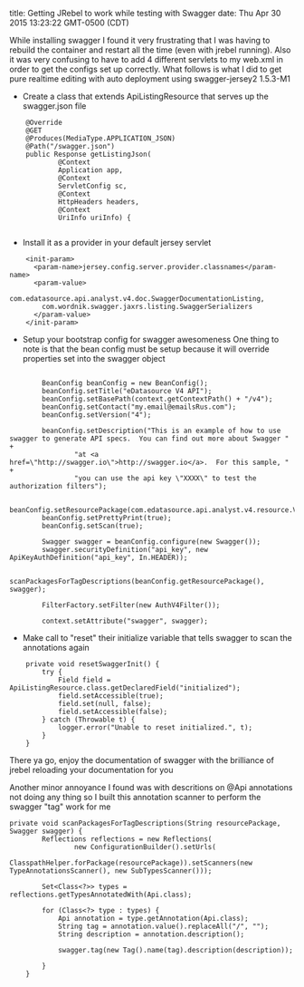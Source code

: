 title: Getting JRebel to work while testing with Swagger
date: Thu Apr 30 2015 13:23:22 GMT-0500 (CDT)

While installing swagger I found it very frustrating that I was having to rebuild the container and restart all the time (even with jrebel running).  Also it was very confusing to have to add 4 different servlets to my web.xml in order to get the configs set up correctly.  What follows is what I did to get pure realtime editing with auto deployment using swagger-jersey2 1.5.3-M1

* Create a class that extends ApiListingResource that serves up the swagger.json file
```
	@Override
	@GET
	@Produces(MediaType.APPLICATION_JSON)
	@Path("/swagger.json")
	public Response getListingJson(
			@Context
			Application app,
			@Context
			ServletConfig sc,
			@Context
			HttpHeaders headers,
			@Context
			UriInfo uriInfo) {
			
```
* Install it as a provider in your default jersey servlet
```
    <init-param>
      <param-name>jersey.config.server.provider.classnames</param-name>
      <param-value>
        com.edatasource.api.analyst.v4.doc.SwaggerDocumentationListing,
        com.wordnik.swagger.jaxrs.listing.SwaggerSerializers
      </param-value>
    </init-param>
```
* Setup your bootstrap config for swagger awesomeness 
One thing to note is that the bean config must be setup because it will override properties set into the swagger object
```

		BeanConfig beanConfig = new BeanConfig();
		beanConfig.setTitle("eDatasource V4 API");
		beanConfig.setBasePath(context.getContextPath() + "/v4");
		beanConfig.setContact("my.email@emailsRus.com");
		beanConfig.setVersion("4");

		beanConfig.setDescription("This is an example of how to use swagger to generate API specs.  You can find out more about Swagger " +
				"at <a href=\"http://swagger.io\">http://swagger.io</a>.  For this sample, " +
				"you can use the api key \"XXXX\" to test the authorization filters");

		beanConfig.setResourcePackage(com.edatasource.api.analyst.v4.resource.VolumeResource.class.getPackage().getName());
		beanConfig.setPrettyPrint(true);
		beanConfig.setScan(true);

		Swagger swagger = beanConfig.configure(new Swagger());
		swagger.securityDefinition("api_key", new ApiKeyAuthDefinition("api_key", In.HEADER));

		scanPackagesForTagDescriptions(beanConfig.getResourcePackage(), swagger);

		FilterFactory.setFilter(new AuthV4Filter());

		context.setAttribute("swagger", swagger);
```
* Make call to "reset" their initialize variable that tells swagger to scan the annotations again
```
	private void resetSwaggerInit() {
		try {
			Field field = ApiListingResource.class.getDeclaredField("initialized");
			field.setAccessible(true);
			field.set(null, false);
			field.setAccessible(false);
		} catch (Throwable t) {
			logger.error("Unable to reset initialized.", t);
		}
	}
```
There ya go, enjoy the documentation of swagger with the brilliance of jrebel reloading your documentation for you


Another minor annoyance I found was with descritions on @Api annotations not doing any thing so I built this annotation scanner to perform the swagger "tag" work for me
```
private void scanPackagesForTagDescriptions(String resourcePackage, Swagger swagger) {
		Reflections reflections = new Reflections(
				new ConfigurationBuilder().setUrls(
						ClasspathHelper.forPackage(resourcePackage)).setScanners(new TypeAnnotationsScanner(), new SubTypesScanner()));

		Set<Class<?>> types = reflections.getTypesAnnotatedWith(Api.class);

		for (Class<?> type : types) {
			Api annotation = type.getAnnotation(Api.class);
			String tag = annotation.value().replaceAll("/", "");
			String description = annotation.description();

			swagger.tag(new Tag().name(tag).description(description));

		}
	}
```
